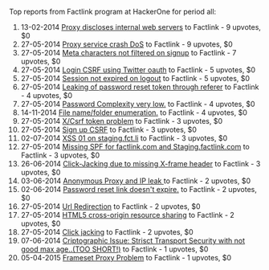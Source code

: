 Top reports from Factlink program at HackerOne for period all:

1. 13-02-2014 [Proxy discloses internal web servers](https://hackerone.com/reports/1409) to Factlink - 9 upvotes, $0
2. 27-05-2014 [Proxy service crash DoS](https://hackerone.com/reports/13652) to Factlink - 9 upvotes, $0
3. 27-05-2014 [Meta characters not filtered on signup](https://hackerone.com/reports/13679) to Factlink - 7 upvotes, $0
4. 27-05-2014 [Login CSRF using Twitter oauth](https://hackerone.com/reports/13555) to Factlink - 5 upvotes, $0
5. 27-05-2014 [Session not expired on logout](https://hackerone.com/reports/13602) to Factlink - 5 upvotes, $0
6. 27-05-2014 [Leaking of password reset token through referer](https://hackerone.com/reports/13557) to Factlink - 4 upvotes, $0
7. 27-05-2014 [Password Complexity very low.](https://hackerone.com/reports/13567) to Factlink - 4 upvotes, $0
8. 14-11-2014 [File name/folder enumeration.](https://hackerone.com/reports/35823) to Factlink - 4 upvotes, $0
9. 27-05-2014 [X/Csrf token problem](https://hackerone.com/reports/13639) to Factlink - 3 upvotes, $0
10. 27-05-2014 [Sign  up CSRF](https://hackerone.com/reports/13583) to Factlink - 3 upvotes, $0
11. 02-07-2014 [XSS 01 on staging.fct.li](https://hackerone.com/reports/18805) to Factlink - 3 upvotes, $0
12. 27-05-2014 [Missing SPF for factlink.com and Staging.factlink.com](https://hackerone.com/reports/13563) to Factlink - 3 upvotes, $0
13. 26-06-2014 [Click-Jacking due to missing X-frame header](https://hackerone.com/reports/17664) to Factlink - 3 upvotes, $0
14. 03-06-2014 [Anonymous Proxy and IP leak ](https://hackerone.com/reports/14747) to Factlink - 2 upvotes, $0
15. 02-06-2014 [Password reset link doesn't expire.](https://hackerone.com/reports/14461) to Factlink - 2 upvotes, $0
16. 27-05-2014 [Url Redirection](https://hackerone.com/reports/13553) to Factlink - 2 upvotes, $0
17. 27-05-2014 [HTML5 cross-origin resource sharing](https://hackerone.com/reports/13551) to Factlink - 2 upvotes, $0
18. 27-05-2014 [Click jacking](https://hackerone.com/reports/13550) to Factlink - 2 upvotes, $0
19. 07-06-2014 [Criptographic Issue: Strisct Transport Security with not good max age..(TOO SHORT!)](https://hackerone.com/reports/15518) to Factlink - 1 upvotes, $0
20. 05-04-2015 [Frameset Proxy Problem](https://hackerone.com/reports/55009) to Factlink - 1 upvotes, $0
